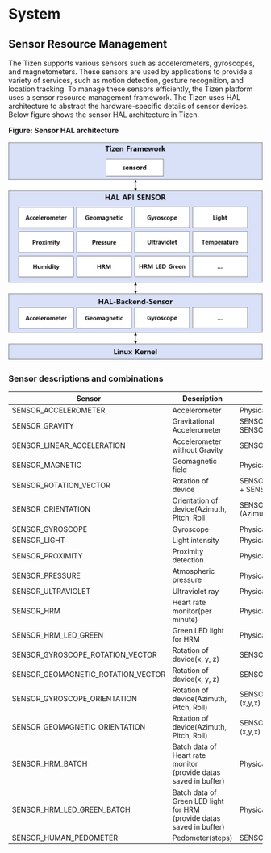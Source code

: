 # System

## Sensor Resource Management

The Tizen supports various sensors such as accelerometers, gyroscopes, and magnetometers. These sensors are used by applications to provide a variety of services, such as motion detection, gesture recognition, and location tracking. To manage these sensors efficiently, the Tizen platform uses a sensor resource management framework.
The Tizen uses HAL architecture to abstract the hardware-specific details of sensor devices. Below figure shows the sensor HAL architecture in Tizen.

**Figure: Sensor HAL architecture**

<img src="media/tizen-hal-sensor.png" width=600/>


### Sensor descriptions and combinations
Sensor|Description|Sensor combinations
---|---|---
SENSOR_ACCELEROMETER|Accelerometer|Physical Sensor
SENSOR_GRAVITY|Gravitational Accelerometer|SENSOR_ACCELEROMETER + SENSOR_GYROSCOPE<br>SENSOR_ACCELEROMETER + lowpass filter
SENSOR_LINEAR_ACCELERATION|Accelerometer without Gravity|SENSOR_ACCELEROMETER - SENSOR_GRAVITY
SENSOR_MAGNETIC|Geomagnetic field|Physical Sensor
SENSOR_ROTATION_VECTOR|Rotation of device|SENSOR_ACCELEROMETER + SENSOR_GYROSCOPE + SENSOR_MAGNETIC
SENSOR_ORIENTATION|Orientation of device(Azimuth, Pitch, Roll|SENSOR_ROTATION_VECTOR(Convert (x,y,x) to (Azimuth, Pitch, Roll))
SENSOR_GYROSCOPE|Gyroscope|Physical Sensor
SENSOR_LIGHT|Light intensity|Physical Sensor
SENSOR_PROXIMITY|Proximity detection|Physical Sensor
SENSOR_PRESSURE|Atmospheric pressure|Physical Sensor
SENSOR_ULTRAVIOLET|Ultraviolet ray|Physical Sensor
SENSOR_HRM|Heart rate monitor(per minute)|Physical Sensor
SENSOR_HRM_LED_GREEN|Green LED light for HRM|Physical Sensor
SENSOR_GYROSCOPE_ROTATION_VECTOR|Rotation of device(x, y, z)|SENSOR_ACCELEROMETER + SENSOR_GYROSCOPE
SENSOR_GEOMAGNETIC_ROTATION_VECTOR|Rotation of device(x, y, z)|SENSOR_ACCELEROMETER + SENSOR_MAGNETIC
SENSOR_GYROSCOPE_ORIENTATION|Rotation of device(Azimuth, Pitch, Roll)|SENSOR_GYROSCOPE_ROTATION_VECTOR(Convert (x,y,x) to (Azimuth, Pitch, Roll))
SENSOR_GEOMAGNETIC_ORIENTATION|Rotation of device(Azimuth, Pitch, Roll)|SENSOR_GEOMAGNETIC_ROTATION_VECTOR(Convert (x,y,x) to (Azimuth, Pitch, Roll))
SENSOR_HRM_BATCH|Batch data of Heart rate monitor<br>(provide datas saved in buffer)|Physical Sensor
SENSOR_HRM_LED_GREEN_BATCH|Batch data of Green LED light for HRM<br>(provide datas saved in buffer)|Physical Sensor
SENSOR_HUMAN_PEDOMETER|Pedometer(steps)|SENSOR_ACCELEROMETER
